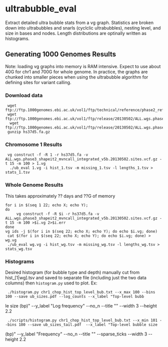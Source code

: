 # ultrabubble_eval
Extract detailed ultra bubble stats from a vg graph.  Statistics are broken down into ultrabubbles and snarls (cyclclic ultrabubbles), nesting level, and size in bases and nodes.  Length distributions are optinally written as histograms.  

## Generating 1000 Genomes Results

Note: loading vg graphs into memory is RAM intensive.  Expect to use about 40G for chr1 and 700G for whole genome.  In practice, the graphs are chunked into smaller pieces when using the ultrabubble algorithm for defining sites for variant calling. 

### Download data

     wget ftp://ftp.1000genomes.ebi.ac.uk/vol1/ftp/technical/reference/phase2_reference_assembly_sequence/hs37d5.fa.gz
     wget ftp://ftp.1000genomes.ebi.ac.uk/vol1/ftp/release/20130502/ALL.wgs.phase3_shapeit2_mvncall_integrated_v5b.20130502.sites.vcf.gz
	  wget ftp://ftp.1000genomes.ebi.ac.uk/vol1/ftp/release/20130502/ALL.wgs.phase3_shapeit2_mvncall_integrated_v5b.20130502.sites.vcf.gz.tbi
     gunzip hs37d5.fa.gz

### Chromosome 1 Results

     vg construct -f -R 1 -r hs37d5.fa -v ALL.wgs.phase3_shapeit2_mvncall_integrated_v5b.20130502.sites.vcf.gz -t 15 -m 100 > 1.vg
	  ./ub_eval 1.vg -i hist_1.tsv -m missing_1.tsv -l lengths_1.tsv > stats_1.tsv

### Whole Genome Results

This takes approximately ?? days and ??G of memory

    for i in $(seq 1 22; echo X; echo Y);
    do
         vg construct -f -R $i -r hs37d5.fa -v ALL.wgs.phase3_shapeit2_mvncall_integrated_v5b.20130502.sites.vcf.gz -t 15 -m 100 >$i.vg 2>$i.err
    done
    vg ids -j $(for i in $(seq 22; echo X; echo Y); do echo $i.vg; done)
	 cat $(for i in $(seq 22; echo X; echo Y); do echo $i.vg; done) > wg.vg
	 ./ub_eval wg.vg -i hist_wg.tsv -m missing_wg.tsv -l lengths_wg.tsv > stats_wg.tsv

### Histograms

Desired histogram (for bubble type and depth) manually cut from hist_[1|wg].tsv and saved to separate file (including just the two data columns) then `histogram.py` used to plot.  Ex:

     ./histogram.py chr1_chop_hist_top_level_bub.txt --x_max 100 --bins 100 --save ub_sizes.pdf --log_counts --x_label "Top-level bubb
le size (bp)" --y_label "Log frequency" --no_n --title "" --width 3 --height 2.2

     ./scripts/histogram.py chr1_chop_hist_top_level_bub.txt --x_min 101 --bins 100 --save ub_sizes_tail.pdf  --x_label "Top-level bubble size
 (bp)" --y_label "Frequency" --no_n --title "" --sparse_ticks --width 3 --height 2.2

